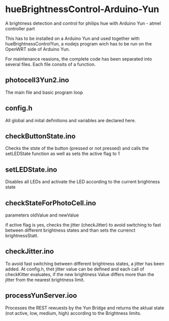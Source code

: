 # hueBrightnessControl-Arduino-Yun
A brightness detection and control for philips hue with Arduino Yun - atmel controller part

This has to be installed on a Arduino Yun and used together with hueBrightnessControlYun, a nodejs program wich has to be run on the OpenWRT side of Arduino Yun.

For maintenance reasions, the complete code has been separated into several files. Each file consits of a function.

## photocell3Yun2.ino

The main file and basic program loop

## config.h

All global and inital definitions and variables are declared here.

## checkButtonState.ino

Checks the stste of the button (pressed or not pressed) and calls the setLEDState function as well as sets the active flag to 1

## setLEDState.ino

Disables all LEDs and activate the LED according to the current brightness state

## checkStateForPhotoCell.ino

parameters oldValue and newValue

if active flag is yes, checks the jitter (checkJitter) to avoid switching to fast between different brightness states and than sets the currenct brightnessStatt.

## checkJitter.ino

To avoid fast switching between different brightness states, a jitter has been added. At config.h, thet jitter value can be defined and each call of checkKitter evaluates, if the new brightness Value differs more than the jitter from the nearest brightness limit.

## processYunServer.ioo

Processes the REST rewuests by the Yun Bridge and returns the aktual state (not active, low, medium, high) according to the Brightness limits.



